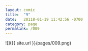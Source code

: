 ```yaml
---
layout: comic
title:  "9"
date:   20118-01-19 11:42:56 -0700
category: page
permalink: /009
---
```

![]({{ site.url }}/pages/009.png)
